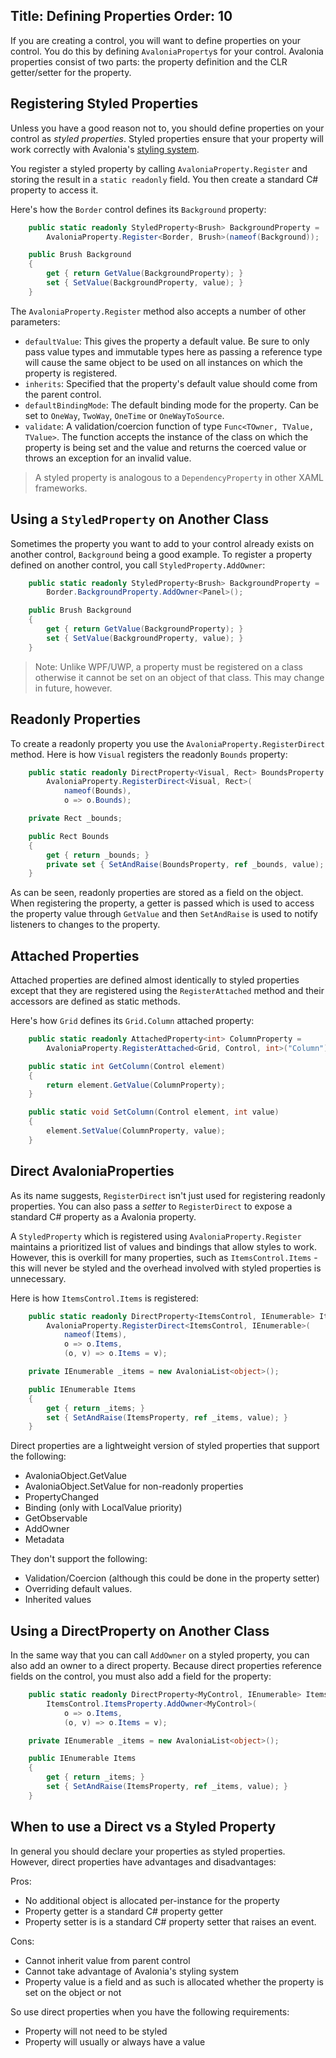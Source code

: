 Title: Defining Properties
Order: 10
---

If you are creating a control, you will want to define properties on your control. You do this
by defining `AvaloniaProperty`s for your control. Avalonia properties consist of two parts: the
property definition and the CLR getter/setter for the property.

## Registering Styled Properties

Unless you have a good reason not to, you should define properties on your control as _styled
properties_. Styled properties ensure that your property will work correctly with Avalonia's
[styling system](/docs/styles).

You register a styled property by calling `AvaloniaProperty.Register` and
storing the result in a `static readonly` field. You then create a standard C#
property to access it.

Here's how the `Border` control defines its `Background` property:

```c#
    public static readonly StyledProperty<Brush> BackgroundProperty =
        AvaloniaProperty.Register<Border, Brush>(nameof(Background));

    public Brush Background
    {
        get { return GetValue(BackgroundProperty); }
        set { SetValue(BackgroundProperty, value); }
    }
```

The `AvaloniaProperty.Register` method also accepts a number of other parameters:

- `defaultValue`: This gives the property a default value. Be sure to only pass
value types and immutable types here as passing a reference type will cause the
same object to be used on all instances on which the property is registered.
- `inherits`: Specified that the property's default value should come from
the parent control.
- `defaultBindingMode`: The default binding mode for the property. Can be set to
`OneWay`, `TwoWay`, `OneTime` or `OneWayToSource`.
- `validate`: A validation/coercion function of type
`Func<TOwner, TValue, TValue>`. The function accepts the instance of the class
on which the property is being set and the value and returns the coerced value
or throws an exception for an invalid value.

> A styled property is analogous to a `DependencyProperty` in other XAML frameworks.

## Using a `StyledProperty` on Another Class

Sometimes the property you want to add to your control already exists on another
control, `Background` being a good example. To register a property defined on
another control, you call `StyledProperty.AddOwner`:


```c#
    public static readonly StyledProperty<Brush> BackgroundProperty =
        Border.BackgroundProperty.AddOwner<Panel>();

    public Brush Background
    {
        get { return GetValue(BackgroundProperty); }
        set { SetValue(BackgroundProperty, value); }
    }
```

> Note: Unlike WPF/UWP, a property must be registered on a class otherwise it cannot
  be set on an object of that class. This may change in future, however.

## Readonly Properties

To create a readonly property you use the `AvaloniaProperty.RegisterDirect`
method. Here is how `Visual` registers the readonly `Bounds` property:

```c#
    public static readonly DirectProperty<Visual, Rect> BoundsProperty =
        AvaloniaProperty.RegisterDirect<Visual, Rect>(
            nameof(Bounds),
            o => o.Bounds);

    private Rect _bounds;

    public Rect Bounds
    {
        get { return _bounds; }
        private set { SetAndRaise(BoundsProperty, ref _bounds, value); }
    }
```

As can be seen, readonly properties are stored as a field on the object. When
registering the property, a getter is passed which is used to access the
property value through `GetValue` and then `SetAndRaise` is used to notify
listeners to changes to the property.

## Attached Properties

Attached properties are defined almost identically to styled properties except
that they are registered using the `RegisterAttached` method and their accessors
are defined as static methods.

Here's how `Grid` defines its `Grid.Column` attached property:

```c#
    public static readonly AttachedProperty<int> ColumnProperty =
        AvaloniaProperty.RegisterAttached<Grid, Control, int>("Column");

    public static int GetColumn(Control element)
    {
        return element.GetValue(ColumnProperty);
    }

    public static void SetColumn(Control element, int value)
    {
        element.SetValue(ColumnProperty, value);
    }
```

## Direct AvaloniaProperties

As its name suggests, `RegisterDirect` isn't just used for registering readonly
properties. You can also pass a *setter* to `RegisterDirect` to expose a
standard C# property as a Avalonia property.

A `StyledProperty` which is registered using `AvaloniaProperty.Register`
maintains a prioritized list of values and bindings that allow styles to work.
However, this is overkill for many properties, such as `ItemsControl.Items` -
this will never be styled and the overhead involved with styled properties is
unnecessary.

Here is how `ItemsControl.Items` is registered:

```c#
    public static readonly DirectProperty<ItemsControl, IEnumerable> ItemsProperty =
        AvaloniaProperty.RegisterDirect<ItemsControl, IEnumerable>(
            nameof(Items),
            o => o.Items,
            (o, v) => o.Items = v);

    private IEnumerable _items = new AvaloniaList<object>();

    public IEnumerable Items
    {
        get { return _items; }
        set { SetAndRaise(ItemsProperty, ref _items, value); }
    }
```


Direct properties are a lightweight version of styled properties that support
the following:

- AvaloniaObject.GetValue
- AvaloniaObject.SetValue for non-readonly properties
- PropertyChanged
- Binding (only with LocalValue priority)
- GetObservable
- AddOwner
- Metadata

They don't support the following:

- Validation/Coercion (although this could be done in the property setter)
- Overriding default values.
- Inherited values

## Using a DirectProperty on Another Class

In the same way that you can call `AddOwner` on a styled property, you can also
add an owner to a direct property. Because direct properties reference fields
on the control, you must also add a field for the property:

```c#
    public static readonly DirectProperty<MyControl, IEnumerable> ItemsProperty =
        ItemsControl.ItemsProperty.AddOwner<MyControl>(
            o => o.Items,
            (o, v) => o.Items = v);

    private IEnumerable _items = new AvaloniaList<object>();

    public IEnumerable Items
    {
        get { return _items; }
        set { SetAndRaise(ItemsProperty, ref _items, value); }
    }
```

## When to use a Direct vs a Styled Property

In general you should declare your properties as styled properties. However, direct properties have
advantages and disadvantages:

Pros:
- No additional object is allocated per-instance for the property
- Property getter is a standard C# property getter
- Property setter is is a standard C# property setter that raises an event.

Cons:
- Cannot inherit value from parent control
- Cannot take advantage of Avalonia's styling system
- Property value is a field and as such is allocated whether the property is
  set on the object or not

So use direct properties when you have the following requirements:
- Property will not need to be styled
- Property will usually or always have a value
